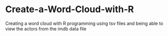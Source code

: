 # Create-a-Word-Cloud-with-R
Creating a word cloud with R programming using tsv files and being able to view the actors from the imdb data file
